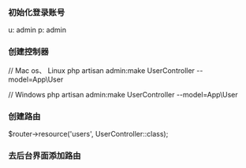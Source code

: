 ### 初始化登录账号
 u: admin
 p: admin

### 创建控制器
// Mac os、 Linux
php artisan admin:make UserController --model=App\\User

// Windows
php artisan admin:make UserController --model=App\User

### 创建路由
$router->resource('users', UserController::class);


### 去后台界面添加路由
